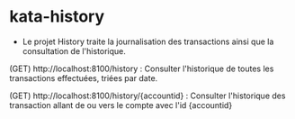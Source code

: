# kata-history
- Le projet History traite la journalisation des transactions ainsi que la consultation de l'historique.

(GET) http://localhost:8100/history : 
      Consulter l'historique de toutes les transactions effectuées, triées par date.
      
(GET) http://localhost:8100/history/{accountid} : 
      Consulter l'historique des transaction allant de ou vers le compte avec l'id {accountid}
